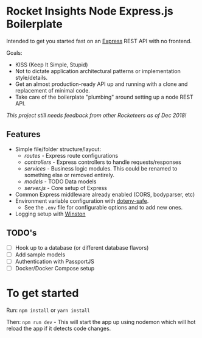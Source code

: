 # Rocket Insights Node Express.js Boilerplate

Intended to get you started fast on an [Express](https://expressjs.com/)  REST API with no frontend.

Goals:

- KISS (Keep It Simple, Stupid)
- Not to dictate application architectural patterns or implementation style/details.
- Get an almost production-ready API up and running with a clone and replacement of minimal code.
- Take care of the boilerplate "plumbing" around setting up a node REST API.

*This project still needs feedback from other Rocketeers as of Dec 2018!*

## Features

* Simple file/folder structure/layout:
  * *routes* - Express route configurations
  * *controllers* - Express controllers to handle requests/responses
  * *services* - Business logic modules.  This could be renamed to something else or removed entirely.
  * *models* - TODO Data models
  * *server.js* - Core setup of Express
* Common Express middleware already enabled (CORS, bodyparser, etc)
* Environment variable configuration with [dotenv-safe](https://www.npmjs.com/package/dotenv-safe). 
  * See the `.env` file for configurable options and to add new ones.
* Logging setup with [Winston](https://github.com/winstonjs/winston)

## TODO's

- [ ] Hook up to a database (or different database flavors)
 - [ ] Add sample models
- [ ] Authentication with PassportJS
- [ ] Docker/Docker Compose setup

# To get started

Run:
`npm install` or `yarn install`

Then:
`npm run dev` - This will start the app up using nodemon which will hot reload the app if it detects code changes.